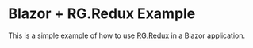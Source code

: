 # Blazor + RG.Redux Example

This is a simple example of how to use [RG.Redux](https://github.com/ronnygunawan/RG.Redux) in a Blazor application.
